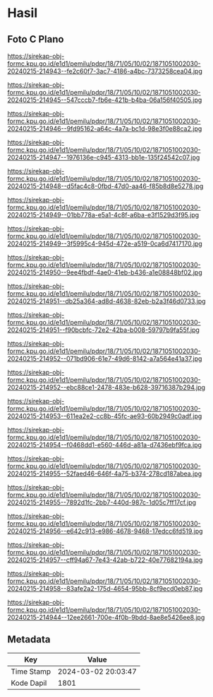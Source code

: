 # Hasil

## Foto C Plano

https://sirekap-obj-formc.kpu.go.id/e1d1/pemilu/pdpr/18/71/05/10/02/1871051002030-20240215-214943--fe2c60f7-3ac7-4186-a4bc-7373258cea04.jpg

https://sirekap-obj-formc.kpu.go.id/e1d1/pemilu/pdpr/18/71/05/10/02/1871051002030-20240215-214945--547cccb7-fb6e-421b-b4ba-06a156f40505.jpg

https://sirekap-obj-formc.kpu.go.id/e1d1/pemilu/pdpr/18/71/05/10/02/1871051002030-20240215-214946--9fd95162-a64c-4a7a-bc1d-98e3f0e88ca2.jpg

https://sirekap-obj-formc.kpu.go.id/e1d1/pemilu/pdpr/18/71/05/10/02/1871051002030-20240215-214947--1976136e-c945-4313-bb1e-135f24542c07.jpg

https://sirekap-obj-formc.kpu.go.id/e1d1/pemilu/pdpr/18/71/05/10/02/1871051002030-20240215-214948--d5fac4c8-0fbd-47d0-aa46-f85b8d8e5278.jpg

https://sirekap-obj-formc.kpu.go.id/e1d1/pemilu/pdpr/18/71/05/10/02/1871051002030-20240215-214949--01bb778a-e5a1-4c8f-a6ba-e3f1529d3f95.jpg

https://sirekap-obj-formc.kpu.go.id/e1d1/pemilu/pdpr/18/71/05/10/02/1871051002030-20240215-214949--3f5995c4-945d-472e-a519-0ca6d7417170.jpg

https://sirekap-obj-formc.kpu.go.id/e1d1/pemilu/pdpr/18/71/05/10/02/1871051002030-20240215-214950--9ee4fbdf-4ae0-41eb-b436-a1e08848bf02.jpg

https://sirekap-obj-formc.kpu.go.id/e1d1/pemilu/pdpr/18/71/05/10/02/1871051002030-20240215-214951--db25a364-ad8d-4638-82eb-b2a3f46d0733.jpg

https://sirekap-obj-formc.kpu.go.id/e1d1/pemilu/pdpr/18/71/05/10/02/1871051002030-20240215-214951--f90bcbfc-72e2-42ba-b008-59797b9fa55f.jpg

https://sirekap-obj-formc.kpu.go.id/e1d1/pemilu/pdpr/18/71/05/10/02/1871051002030-20240215-214952--071bd906-61e7-49d6-8142-a7a564e41a37.jpg

https://sirekap-obj-formc.kpu.go.id/e1d1/pemilu/pdpr/18/71/05/10/02/1871051002030-20240215-214952--ebc88ce1-2478-483e-b628-39716387b294.jpg

https://sirekap-obj-formc.kpu.go.id/e1d1/pemilu/pdpr/18/71/05/10/02/1871051002030-20240215-214953--611ea2e2-cc8b-45fc-ae93-60b2949c0adf.jpg

https://sirekap-obj-formc.kpu.go.id/e1d1/pemilu/pdpr/18/71/05/10/02/1871051002030-20240215-214954--f0468dd1-e560-446d-a81a-d7436ebf9fca.jpg

https://sirekap-obj-formc.kpu.go.id/e1d1/pemilu/pdpr/18/71/05/10/02/1871051002030-20240215-214955--52faed46-646f-4a75-b374-278cd187abea.jpg

https://sirekap-obj-formc.kpu.go.id/e1d1/pemilu/pdpr/18/71/05/10/02/1871051002030-20240215-214955--7892d1fc-2bb7-440d-987c-1d05c7ff17cf.jpg

https://sirekap-obj-formc.kpu.go.id/e1d1/pemilu/pdpr/18/71/05/10/02/1871051002030-20240215-214956--e642c913-e986-4678-9468-17edcc6fd519.jpg

https://sirekap-obj-formc.kpu.go.id/e1d1/pemilu/pdpr/18/71/05/10/02/1871051002030-20240215-214957--cff94a67-7e43-42ab-b722-40e77682194a.jpg

https://sirekap-obj-formc.kpu.go.id/e1d1/pemilu/pdpr/18/71/05/10/02/1871051002030-20240215-214958--83afe2a2-175d-4654-95bb-8cf9ecd0eb87.jpg

https://sirekap-obj-formc.kpu.go.id/e1d1/pemilu/pdpr/18/71/05/10/02/1871051002030-20240215-214944--12ee2661-700e-4f0b-9bdd-8ae8e5426ee8.jpg


## Metadata

| Key        | Value               |
| ---------- | ------------------- |
| Time Stamp | 2024-03-02 20:03:47 |
| Kode Dapil | 1801                |



